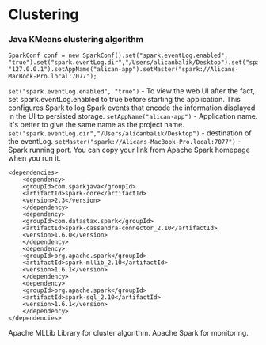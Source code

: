 # Clustering
### Java KMeans clustering algorithm


	SparkConf conf = new SparkConf().set("spark.eventLog.enabled", "true").set("spark.eventLog.dir","/Users/alicanbalik/Desktop").set("spark.cassandra.connection.host", "127.0.0.1").setAppName("alican-app").setMaster("spark://Alicans-MacBook-Pro.local:7077");


`set("spark.eventLog.enabled", "true")`  - To view the web UI after the fact, set spark.eventLog.enabled to true before starting the application. This configures Spark to log Spark events that encode the information displayed in the UI to persisted storage.
`setAppName("alican-app")` - Application name. It's better to give the same name as the project name.
`set("spark.eventLog.dir","/Users/alicanbalik/Desktop")` - destination of the eventLog.
`setMaster("spark://Alicans-MacBook-Pro.local:7077")` - Spark running port. You can copy your link from Apache Spark homepage when you run it.



	<dependencies>
	    <dependency>
		<groupId>com.sparkjava</groupId>
		<artifactId>spark-core</artifactId>
		<version>2.3</version>
	    </dependency>
	    <dependency>
		<groupId>com.datastax.spark</groupId>
		<artifactId>spark-cassandra-connector_2.10</artifactId>
		<version>1.6.0</version>
		</dependency>
	    <dependency>
		<groupId>org.apache.spark</groupId>
		<artifactId>spark-mllib_2.10</artifactId>
		<version>1.6.1</version>
		</dependency>
		<dependency>
		<groupId>org.apache.spark</groupId>
		<artifactId>spark-sql_2.10</artifactId>
		<version>1.6.1</version>
		</dependency>	
	</dependencies>


Apache MLLib Library for cluster algorithm.
Apache Spark for monitoring.
